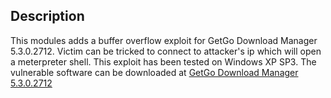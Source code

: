 ## Description
This modules adds a buffer overflow exploit for GetGo Download Manager 5.3.0.2712.
Victim can be tricked to connect to attacker's ip which will open a meterpreter shell.
This exploit has been tested on Windows XP SP3. The vulnerable software can be downloaded at [GetGo Download Manager 5.3.0.2712](https://www.exploit-db.com/apps/b26d82eadef93531f8beafac6105ef13-GetGoDMSetup.exe)
